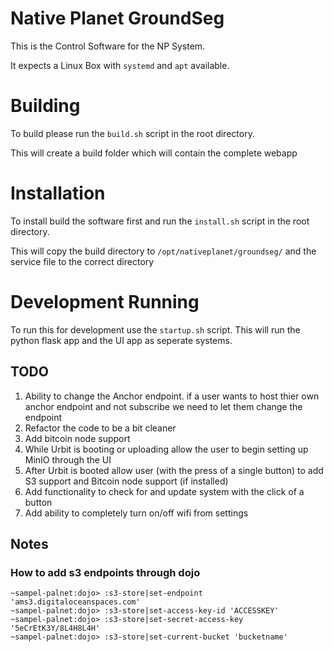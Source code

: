 # Native Planet GroundSeg
This is the Control Software for the NP System. 

It expects a Linux Box with `systemd` and `apt` available.

# Building
To build please run the `build.sh` script in the root directory.

This will create a build folder which will contain the complete webapp

# Installation
To install build the software first and run the `install.sh` script in the root directory.

This will copy the build directory to `/opt/nativeplanet/groundseg/` and the service file to the correct directory

# Development Running
To run this for development use the `startup.sh` script. This will run the python flask app and the UI app as seperate systems.


## TODO 

1. Ability to change the Anchor endpoint. if a user wants to host thier own anchor endpoint and not subscribe we need to let them change the endpoint
2. Refactor the code to be a bit cleaner
3. Add bitcoin node support
4. While Urbit is booting or uploading allow the user to begin setting up MinIO through the UI
5. After Urbit is booted allow user (with the press of a single button) to add S3 support and Bitcoin node support (if installed)
6. Add functionality to check for and update system with the click of a button
7. Add ability to completely turn on/off wifi from settings



## Notes
### How to add s3 endpoints through dojo
```
~sampel-palnet:dojo> :s3-store|set-endpoint 'ams3.digitaloceanspaces.com'
~sampel-palnet:dojo> :s3-store|set-access-key-id 'ACCESSKEY'
~sampel-palnet:dojo> :s3-store|set-secret-access-key '5eCrEtK3Y/8L4H8L4H'
~sampel-palnet:dojo> :s3-store|set-current-bucket 'bucketname'
```

